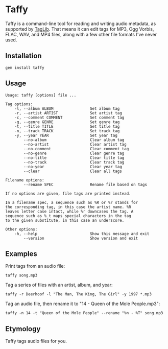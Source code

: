 Taffy
=====
Taffy is a command-line tool for reading and writing audio metadata, as
supported by [TagLib](http://taglib.github.io/). That means it can edit
tags for MP3, Ogg Vorbis, FLAC, WAV, and MP4 files, along with a few
other file formats I've never used.

Installation
------------
	gem install taffy

Usage
-----
    Usage: taffy [options] file ...

    Tag options:
        -l, --album ALBUM                Set album tag
        -r, --artist ARTIST              Set artist tag
        -c, --comment COMMENT            Set comment tag
        -g, --genre GENRE                Set genre tag
        -t, --title TITLE                Set title tag
        -n, --track TRACK                Set track tag
        -y, --year YEAR                  Set year tag
            --no-album                   Clear album tag
            --no-artist                  Clear artist tag
            --no-comment                 Clear comment tag
            --no-genre                   Clear genre tag
            --no-title                   Clear title tag
            --no-track                   Clear track tag
            --no-year                    Clear year tag
            --clear                      Clear all tags

    Filename options:
            --rename SPEC                Rename file based on tags

    If no options are given, file tags are printed instead.

    In a filename spec, a sequence such as %R or %r stands for
    the corresponding tag, in this case the artist name. %R
    leaves letter case intact, while %r downcases the tag. A
    sequence such as %_t maps special characters in the tag
    to the given substitute, in this case an underscore.

    Other options:
        -h, --help                       Show this message and exit
            --version                    Show version and exit

Examples
--------
Print tags from an audio file:
	
	taffy song.mp3

Tag a series of files with an artist, album, and year:

	taffy -r Deerhoof -l "The Man, The King, The Girl" -y 1997 *.mp3

Tag an audio file, then rename it to "14 - Queen of the Mole People.mp3":

	taffy -n 14 -t "Queen of the Mole People" --rename "%n - %T" song.mp3

Etymology
---------
Taffy tags audio files for you.
